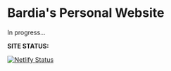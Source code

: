 # Bardia's Personal Website

In progress...

**SITE STATUS:**

[![Netlify Status](https://api.netlify.com/api/v1/badges/7df7619e-5b22-4a3e-b034-e91f584a39cf/deploy-status)](https://app.netlify.com/sites/glistening-gelato-0c9dbb/deploys)
